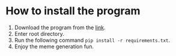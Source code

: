 # How to install the program

1. Download the program from the [link](https://github.com/mrforsyte/mem_generator).
2. Enter root directory.
3. Run the following command `pip install -r requirements.txt`.
4. Enjoy the meme generation fun. 